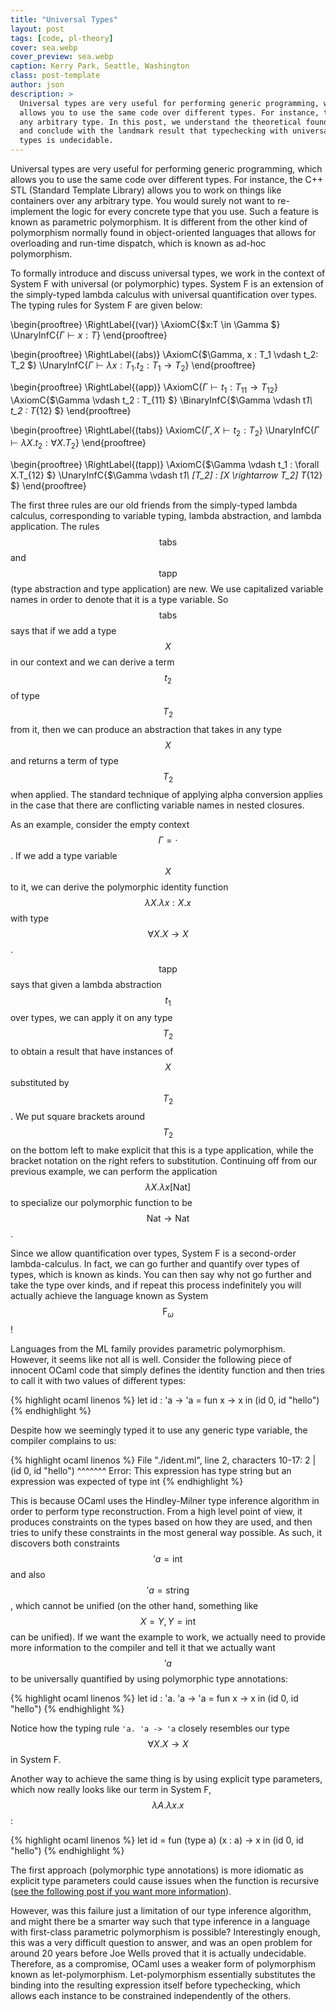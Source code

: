 ```yaml
---
title: "Universal Types"
layout: post
tags: [code, pl-theory]
cover: sea.webp
cover_preview: sea.webp
caption: Kerry Park, Seattle, Washington
class: post-template
author: json
description: >
  Universal types are very useful for performing generic programming, which
  allows you to use the same code over different types. For instance, the C++ STL allows you to work on things like containers over
  any arbitrary type. In this post, we understand the theoretical foundations underpinning universal types,
  and conclude with the landmark result that typechecking with universal
  types is undecidable.
---
```


Universal types are very useful for performing generic programming, which allows you to use the same code over different types. For instance, the C++ STL (Standard Template Library) allows you to work on things like containers over any arbitrary type. You would surely not want to re-implement the logic for every concrete type that you use. Such a feature is known as parametric polymorphism. It is different from the other kind of polymorphism normally found in object-oriented languages that allows for overloading and run-time dispatch, which is known as ad-hoc polymorphism.

To formally introduce and discuss universal types, we work in the context of System F with universal (or polymorphic) types. System F is an extension of the simply-typed lambda calculus with universal quantification over types. The typing rules for System F are given below:

\begin{prooftree}
\RightLabel{\(var\)}
\AxiomC{$x:T \in \Gamma $}
\UnaryInfC{$\Gamma \vdash x : T$}
\end{prooftree}

\begin{prooftree}
\RightLabel{\(abs\)}
\AxiomC{$\Gamma, x : T_1 \vdash t_2: T_2 $}
\UnaryInfC{$\Gamma \vdash \lambda x : T_1.t_2 : T_1 \rightarrow T_2$}
\end{prooftree}

\begin{prooftree}
\RightLabel{\(app\)}
\AxiomC{$\Gamma \vdash t_1 : T_{11} \rightarrow T_{12}$}
\AxiomC{$\Gamma \vdash t_2 : T_{11} $}
\BinaryInfC{$\Gamma \vdash t*1\ t_2 : T*{12} $}
\end{prooftree}

\begin{prooftree}
\RightLabel{\(tabs\)}
\AxiomC{$\Gamma, X \vdash t_2 : T_2$}
\UnaryInfC{$\Gamma \vdash \lambda X.t_2 : \forall X.T_2$}
\end{prooftree}

\begin{prooftree}
\RightLabel{\(tapp\)}
\AxiomC{$\Gamma \vdash t_1 : \forall X.T_{12} $}
\UnaryInfC{$\Gamma \vdash t*1\ [T_2] : [X \rightarrow T_2] T*{12} $}
\end{prooftree}

The first three rules are our old friends from the simply-typed lambda calculus, corresponding to variable typing, lambda abstraction, and lambda application.
The rules $$\textsf{tabs}$$ and $$\textsf{tapp}$$ (type abstraction and type application) are new. We use capitalized variable names in order to denote that it is a type variable. So $$\textsf{tabs}$$ says that if we add a type $$X$$ in our context and we can derive a term $$t_2$$ of type $$T_2$$ from it, then we can produce an abstraction that takes in any type $$X$$ and returns a term of type $$T_2$$ when applied. The standard technique of applying alpha conversion applies in the case that there are conflicting variable names in nested closures.

As an example, consider the empty context $$\Gamma = \cdot$$. If we add a type variable $$X$$ to it, we can derive the polymorphic identity function $$\lambda X. \lambda x : X.x$$ with type $$\forall X.X \rightarrow X$$.

$$\textsf{tapp}$$ says that given a lambda abstraction $$t_1$$ over types, we can apply it on any type $$T_2$$ to obtain a result that have instances of $$X$$ substituted by $$T_2$$. We put square brackets around $$T_2$$ on the bottom left to make explicit that this is a type application, while the bracket notation on the right refers to substitution. Continuing off from our previous example, we can perform the application $$\lambda X. \lambda x [\textsf{Nat}]$$ to specialize our polymorphic function to be $$\textsf{Nat} \rightarrow \textsf{Nat}$$.

Since we allow quantification over types, System F is a second-order lambda-calculus. In fact, we can go further and quantify over types of types, which is known as kinds. You can then say why not go further and take the type over kinds, and if repeat this process indefinitely you will actually achieve the language known as System $$\text{F}_\omega$$!

Languages from the ML family provides parametric polymorphism. However, it seems like not all is well. Consider the following piece of innocent OCaml code that simply defines the identity function and then tries to call it with two values of different types:

{% highlight ocaml linenos %}
let id : 'a -> 'a = fun x -> x in
(id 0, id "hello")
{% endhighlight %}

Despite how we seemingly typed it to use any generic type variable, the compiler complains to us:

{% highlight ocaml linenos %}
File "./ident.ml", line 2, characters 10-17:
2 | (id 0, id "hello")
^^^^^^^
Error: This expression has type string but an expression was expected of type
int
{% endhighlight %}

This is because OCaml uses the Hindley-Milner type inference algorithm in order to perform type reconstruction. From a high level point of view, it produces constraints on the types based on how they are used, and then tries to unify these constraints in the most general way possible. As such, it discovers both constraints $$'a = \textsf{int}$$ and also $$'a = \textsf{string}$$, which cannot be unified (on the other hand, something like $$X = Y, Y = \textsf{int}$$ can be unified). If we want the example to work, we actually need to provide more information to the compiler and tell it that we actually want $$'a$$ to be universally quantified by using polymorphic type annotations:

{% highlight ocaml linenos %}
let id : 'a. 'a -> 'a = fun x -> x in
(id 0, id "hello")
{% endhighlight %}

Notice how the typing rule `'a. 'a -> 'a` closely resembles our type $$\forall X.X \rightarrow X$$ in System F.

Another way to achieve the same thing is by using explicit type parameters, which now really looks like our term in System F, $$\lambda A. \lambda x.x$$:

{% highlight ocaml linenos %}
let id = fun (type a) (x : a) -> x in
(id 0, id "hello")
{% endhighlight %}

The first approach (polymorphic type annotations) is more idiomatic as explicit type parameters could cause issues when the function is recursive ([see the following post if you want more information](https://blog.janestreet.com/ensuring-that-a-function-is-polymorphic-in-ocaml-3-12/)).

However, was this failure just a limitation of our type inference algorithm,
and might there be a smarter way such that type inference in a language with
first-class parametric polymorphism is possible? Interestingly enough, this was
a very difficult question to answer, and was an open problem for around 20
years before Joe Wells proved that it is actually undecidable. Therefore, as a
compromise, OCaml uses a weaker form of polymorphism known as let-polymorphism.
Let-polymorphism essentially substitutes the binding into the resulting
expression itself before typechecking, which allows each instance to be
constrained independently of the others.
